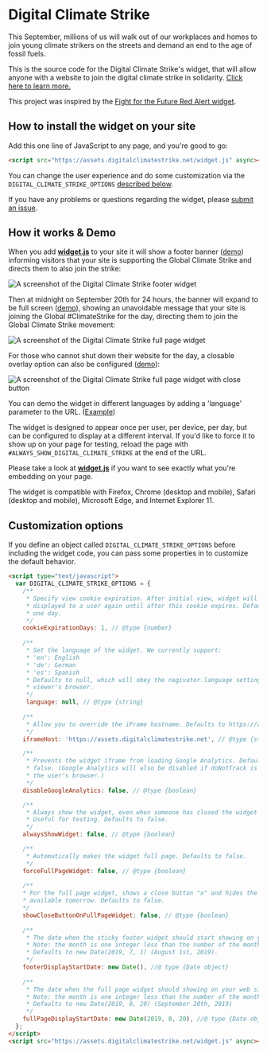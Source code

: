 # Digital Climate Strike

This September, millions of us will walk out of our workplaces and homes to join young climate strikers on the streets and demand an end to the age of fossil fuels.

This is the source code for the Digital Climate Strike's widget, that will allow anyone with a website to join the digital climate strike in solidarity. [Click here to learn more.](https://globalclimatestrike.net)

This project was inspired by the [Fight for the Future Red Alert widget](https://github.com/fightforthefuture/redalert-widget).

## How to install the widget on your site

Add this one line of JavaScript to any page, and you're good to go:

```html
<script src="https://assets.digitalclimatestrike.net/widget.js" async></script>
```

You can change the user experience and do some customization via the `DIGITAL_CLIMATE_STRIKE_OPTIONS` [described below](#customization-options).

If you have any problems or questions regarding the widget, please [submit an issue](https://github.com/global-climate-strikes/digital-climate-strike/issues).

## How it works & Demo

When you add [**widget.js**](https://github.com/global-climate-strikes/digital-climate-strike/blob/master/static/widget.js) to your site it will show a footer banner ([demo](https://assets.digitalclimatestrike.net/demo.html)) informing visitors that your site is supporting the Global Climate Strike and directs them to also join the strike:

![A screenshot of the Digital Climate Strike footer widget](https://digital.globalclimatestrike.net/wp-content/uploads/sites/71/2019/08/DCS_Mockup_Banner2.png)

Then at midnight on September 20th for 24 hours, the banner will expand to be full screen ([demo](https://assets.digitalclimatestrike.net/demo.html?fullPage)), showing an unavoidable message that your site is joining the Global #ClimateStrike for the day, directing them to join the Global Climate Strike movement:

![A screenshot of the Digital Climate Strike full page widget](https://digital.globalclimatestrike.net/wp-content/uploads/sites/71/2019/08/DCS_Mockup_Full2.png) 

For those who cannot shut down their website for the day, a closable overlay option can also be configured ([demo](https://assets.digitalclimatestrike.net/demo.html?fullPage&showCloseButton)):

![A screenshot of the Digital Climate Strike full page widget with close button](https://digital.globalclimatestrike.net/wp-content/uploads/sites/71/2019/08/DCS_Mockup_Partial2.png)

You can demo the widget in different languages by adding a 'language' parameter to the URL. ([Example](https://assets.digitalclimatestrike.net/demo.html?fullPage&language=de)) 

The widget is designed to appear once per user, per device, per day, but can be configured to display at a different interval. If you'd like to force it to show up on your page for testing, reload the page with `#ALWAYS_SHOW_DIGITAL_CLIMATE_STRIKE` at the end of the URL.

Please take a look at [**widget.js**](https://github.com/global-climate-strikes/digital-climate-strike/blob/master/static/widget.js) if you want to see exactly what you're embedding on your page.

The widget is compatible with Firefox, Chrome (desktop and mobile), Safari (desktop and mobile), Microsoft Edge, and Internet Explorer 11.

## Customization options

If you define an object called `DIGITAL_CLIMATE_STRIKE_OPTIONS` before including the widget code, you can pass some properties in to customize the default behavior.

```html
<script type="text/javascript">
  var DIGITAL_CLIMATE_STRIKE_OPTIONS = {
    /**
     * Specify view cookie expiration. After initial view, widget will not be
     * displayed to a user again until after this cookie expires. Defaults to 
     * one day.
     */
    cookieExpirationDays: 1, // @type {number}
    
    /**
     * Set the language of the widget. We currently support:
     * 'en': English
     * 'de': German
     * 'es': Spanish
     * Defaults to null, which will obey the nagivator.language setting of the 
     * viewer's browser.
     */
     language: null, // @type {string}
     
    /**
     * Allow you to override the iFrame hostname. Defaults to https://assets.digitalclimatestrike.net  
     */
    iframeHost: 'https://assets.digitalclimatestrike.net', // @type {string}

    /**
     * Prevents the widget iframe from loading Google Analytics. Defaults to
     * false. (Google Analytics will also be disabled if doNotTrack is set on
     * the user's browser.)
     */
    disableGoogleAnalytics: false, // @type {boolean}

    /**
     * Always show the widget, even when someone has closed the widget and set the cookie on their device. 
     * Useful for testing. Defaults to false.
     */
    alwaysShowWidget: false, // @type {boolean}

    /**
     * Automatically makes the widget full page. Defaults to false.
     */
    forceFullPageWidget: false, // @type {boolean}
    
    /**
    * For the full page widget, shows a close button "x" and hides the message about the site being 
    * available tomorrow. Defaults to false.
    */
    showCloseButtonOnFullPageWidget: false, // @type {boolean}
    
    /**
     * The date when the sticky footer widget should start showing on your web site.
     * Note: the month is one integer less than the number of the month. E.g. 8 is September, not August.
     * Defaults to new Date(2019, 7, 1) (August 1st, 2019).
     */
    footerDisplayStartDate: new Date(), //@ type {Date object}
    
    /**
     * The date when the full page widget should showing on your web site for 24 hours. 
     * Note: the month is one integer less than the number of the month. E.g. 8 is September, not August.
     * Defaults to new Date(2019, 8, 20) (September 20th, 2019)
     */
    fullPageDisplayStartDate: new Date(2019, 8, 20), //@ type {Date object}
  };
</script>
<script src="https://assets.digitalclimatestrike.net/widget.js" async></script>
```



